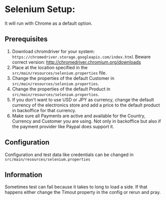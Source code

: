 # Selenium Setup:
It will run with Chrome as a default option.

## Prerequisites
1. Download chromdriver for your system:
	`https://chromedriver.storage.googleapis.com/index.html`
    Beware correct version: http://chromedriver.chromium.org/downloads
2. Place at the location specified in the `src/main/resources/selenium.properties` file. 
3. Change the properties of the default Customer in `src/main/resources/selenium.properties`.
4. Change the properties of the default Product in `src/main/resources/selenium.properties`.
5. If you don't want to use USD or JPY as currency, 
change the default currency of the electronics store and add a price to the default product in backoffice for that currency. 
5. Make sure all Payments are active and available for the Country, Currency and Customer you are using. 
Not only in backoffice but also if the payment provider like Paypal does support it.

## Configuration
Configuration and test data like credentials can be changed in `src/main/resources/selenium.properties`

## Information
Sometimes test can fail because it takes to long to load a side. 
If that happens either change the Timout property in the config or rerun and pray.
